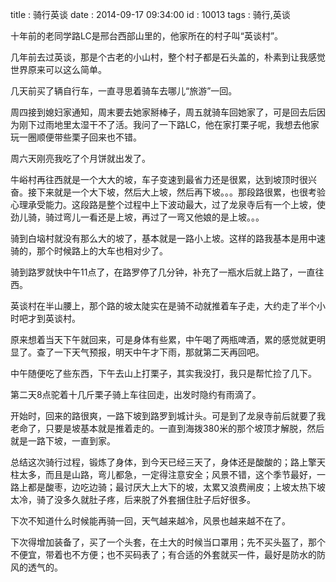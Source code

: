 title : 骑行英谈
date : 2014-09-17 09:34:00
id : 10013
tags : 骑行,英谈

十年前的老同学路LC是邢台西部山里的，他家所在的村子叫“英谈村”。

几年前去过英谈，那是个古老的小山村，整个村子都是石头盖的，朴素到让我感觉世界原来可以这么简单。

几天前买了辆自行车，一直寻思着骑车去哪儿“旅游”一回。

周四接到媳妇家通知，周末要去她家掰棒子，周五就骑车回她家了，可是回去后因为刚下过雨地里太湿干不了活。我问了一下路LC，他在家打栗子呢，我想去他家玩一圈顺便带些栗子回来也不错。

周六天刚亮我吃了个月饼就出发了。

牛峪村再往西就是一个大大的坡，车子变速到最省力还是很累，达到坡顶时很兴奋。接下来就是一个大下坡，然后大上坡，然后再下坡。。。那段路很累，也很考验心理承受能力。这段路是整个过程中上下波动最大，过了龙泉寺后有一个上坡，使劲儿骑，骑过弯儿一看还是上坡，再过了一弯又他娘的是上坡。。。

骑到白垴村就没有那么大的坡了，基本就是一路小上坡。这样的路我基本是用中速骑的，那个时候路上的大车也相对少了。

骑到路罗就快中午11点了，在路罗停了几分钟，补充了一瓶水后就上路了，一直往西。

英谈村在半山腰上，那个路的坡太陡实在是骑不动就推着车子走，大约走了半个小时吧才到英谈村。

原来想着当天下午就回来，可是身体有些累，中午喝了两瓶啤酒，累的感觉就更明显了。查了一下天气预报，明天中午才下雨，那就第二天再回吧。

中午随便吃了些东西，下午去山上打栗子，其实我没打，我只是帮忙捡了几下。

第二天8点驼着十几斤栗子骑上车往回走，出发时隐约有雨滴了。

开始时，回来的路很爽，一路下坡到路罗到城计头。可是到了龙泉寺前后就要了我老命了，只要是坡基本就是推着走的。一直到海拨380米的那个坡顶才解脱，然后就是一路下坡，一直到家。

总结这次骑行过程，锻炼了身体，到今天已经三天了，身体还是酸酸的；路上擎天柱太多，而且是山路，弯儿都急，一定得注意安全；风景不错，这个季节最好，一路上都是酸枣，边吃边骑；最讨厌大上大下的坡，太累又浪费闸皮；上坡太热下坡太冷，骑了没多久就肚子疼，后来脱了外套捆住肚子后好很多。

下次不知道什么时候能再骑一回，天气越来越冷，风景也越来越不在了。

下次得增加装备了，买了一个头套，在土大的时候当口罩用；先不买头盔了，那个不便宜，带着也不方便；也不买码表了；有合适的外套就买一件，最好是防水的防风的透气的。